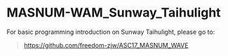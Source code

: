 # MASNUM-WAM_Sunway_Taihulight

For basic programming introduction on Sunway Taihulight, please go to:
> https://github.com/freedom-zjw/ASC17_MASNUM_WAVE
